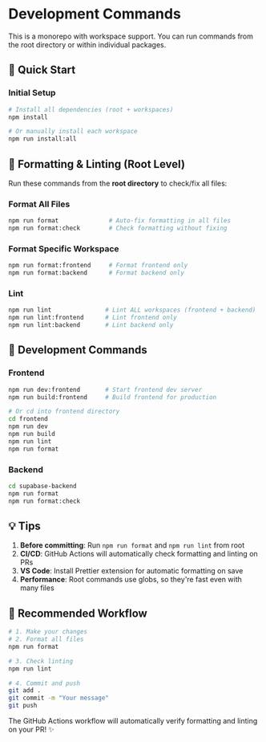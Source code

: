 # Development Commands

This is a monorepo with workspace support. You can run commands from the root directory or within individual packages.

## 🚀 Quick Start

### Initial Setup

```bash
# Install all dependencies (root + workspaces)
npm install

# Or manually install each workspace
npm run install:all
```

## 📝 Formatting & Linting (Root Level)

Run these commands from the **root directory** to check/fix all files:

### Format All Files

```bash
npm run format              # Auto-fix formatting in all files
npm run format:check        # Check formatting without fixing
```

### Format Specific Workspace

```bash
npm run format:frontend     # Format frontend only
npm run format:backend      # Format backend only
```

### Lint

```bash
npm run lint               # Lint ALL workspaces (frontend + backend)
npm run lint:frontend      # Lint frontend only
npm run lint:backend       # Lint backend only
```

## 🔧 Development Commands

### Frontend

```bash
npm run dev:frontend       # Start frontend dev server
npm run build:frontend     # Build frontend for production

# Or cd into frontend directory
cd frontend
npm run dev
npm run build
npm run lint
npm run format
```

### Backend

```bash
cd supabase-backend
npm run format
npm run format:check
```

## 💡 Tips

1. **Before committing**: Run `npm run format` and `npm run lint` from root
2. **CI/CD**: GitHub Actions will automatically check formatting and linting on PRs
3. **VS Code**: Install Prettier extension for automatic formatting on save
4. **Performance**: Root commands use globs, so they're fast even with many files

## 🎯 Recommended Workflow

```bash
# 1. Make your changes
# 2. Format all files
npm run format

# 3. Check linting
npm run lint

# 4. Commit and push
git add .
git commit -m "Your message"
git push
```

The GitHub Actions workflow will automatically verify formatting and linting on your PR! ✨
